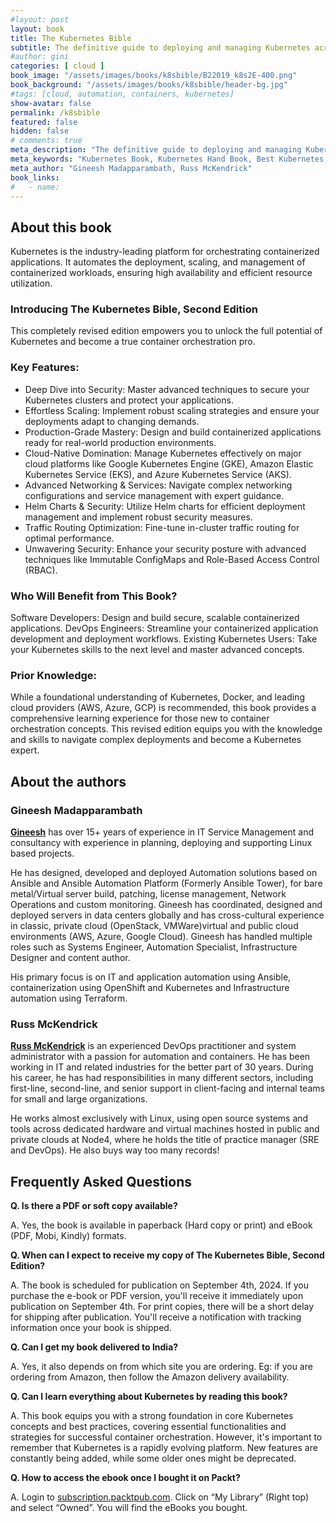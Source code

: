 ```yaml
---
#layout: post
layout: book
title: The Kubernetes Bible
subtitle: The definitive guide to deploying and managing Kubernetes across cloud and on-prem environments.
#author: gini
categories: [ cloud ]
book_image: "/assets/images/books/k8sbible/B22019_k8s2E-400.png"
book_background: "/assets/images/books/k8sbible/header-bg.jpg"
#tags: [cloud, automation, containers, kubernetes]
show-avatar: false
permalink: /k8sbible
featured: false
hidden: false
# comments: true
meta_description: "The definitive guide to deploying and managing Kubernetes across cloud and on-prem environments"
meta_keywords: "Kubernetes Book, Kubernetes Hand Book, Best Kubernetes Book, The Kubernetes Bible"
meta_author: "Gineesh Madapparambath, Russ McKendrick"
book_links:
#   - name:
---
```


## About this book

Kubernetes is the industry-leading platform for orchestrating containerized applications. It automates the deployment, scaling, and management of containerized workloads, ensuring high availability and efficient resource utilization.

### Introducing The Kubernetes Bible, Second Edition

This completely revised edition empowers you to unlock the full potential of Kubernetes and become a true container orchestration pro.

### Key Features:

- Deep Dive into Security: Master advanced techniques to secure your Kubernetes clusters and protect your applications.
- Effortless Scaling: Implement robust scaling strategies and ensure your deployments adapt to changing demands.
- Production-Grade Mastery: Design and build containerized applications ready for real-world production environments.
- Cloud-Native Domination: Manage Kubernetes effectively on major cloud platforms like Google Kubernetes Engine (GKE), Amazon Elastic Kubernetes Service (EKS), and Azure Kubernetes Service (AKS).
- Advanced Networking & Services: Navigate complex networking configurations and service management with expert guidance.
- Helm Charts & Security: Utilize Helm charts for efficient deployment management and implement robust security measures.
- Traffic Routing Optimization: Fine-tune in-cluster traffic routing for optimal performance.
- Unwavering Security: Enhance your security posture with advanced techniques like Immutable ConfigMaps and Role-Based Access Control (RBAC).

### Who Will Benefit from This Book?

Software Developers: Design and build secure, scalable containerized applications.
DevOps Engineers: Streamline your containerized application development and deployment workflows.
Existing Kubernetes Users: Take your Kubernetes skills to the next level and master advanced concepts.

### Prior Knowledge:

While a foundational understanding of Kubernetes, Docker, and leading cloud providers (AWS, Azure, GCP) is recommended, this book provides a comprehensive learning experience for those new to container orchestration concepts. This revised edition equips you with the knowledge and skills to navigate complex deployments and become a Kubernetes expert.

## About the authors

### Gineesh Madapparambath

[**Gineesh**](https://www.linkedin.com/in/gineesh/) has over 15+ years of experience in IT Service Management and consultancy with experience in planning, deploying and supporting Linux based projects.

He has designed, developed and deployed Automation solutions based on Ansible and Ansible Automation Platform (Formerly Ansible Tower), for bare metal/Virtual server build, patching, license management, Network Operations and custom monitoring. Gineesh has coordinated, designed and deployed servers in data centers globally and has cross-cultural experience in classic, private cloud (OpenStack, VMWare)virtual and public cloud environments (AWS, Azure, Google Cloud). Gineesh has handled multiple roles such as Systems Engineer, Automation Specialist, Infrastructure Designer and content author.

His primary focus is on IT and application automation using Ansible, containerization using OpenShift and Kubernetes and Infrastructure automation using Terraform.

### Russ McKendrick

[**Russ McKendrick**](https://www.linkedin.com/in/russmckendrick) is an experienced DevOps practitioner and system administrator with a passion for automation and containers. He has been working in IT and related industries for the better part of 30 years. During his career, he has had responsibilities in many different sectors, including first-line, second-line, and senior support in client-facing and internal teams for small and large organizations.

He works almost exclusively with Linux, using open source systems and tools across dedicated hardware and virtual machines hosted in public and private clouds at Node4, where he holds the title of practice manager (SRE and DevOps). He also buys way too many records!

## Frequently Asked Questions

**Q. Is there a PDF or soft copy available?**

A. Yes, the book is available in paperback (Hard copy or print) and eBook (PDF, Mobi, Kindly) formats.

**Q. When can I expect to receive my copy of The Kubernetes Bible, Second Edition?**

A. The book is scheduled for publication on September 4th, 2024. If you purchase the e-book or PDF version, you'll receive it immediately upon publication on September 4th. For print copies, there will be a short delay for shipping after publication. You'll receive a notification with tracking information once your book is shipped.

**Q. Can I get my book delivered to India?**

A. Yes, it also depends on from which site you are ordering. Eg: if you are ordering from Amazon, then follow the Amazon delivery availability.

**Q. Can I learn everything about Kubernetes by reading this book?**

A. This book equips you with a strong foundation in core Kubernetes concepts and best practices, covering essential functionalities and strategies for successful container orchestration. However, it's important to remember that Kubernetes is a rapidly evolving platform. New features are constantly being added, while some older ones might be deprecated.

**Q. How to access the ebook once I bought it on Packt?**

A. Login to [subscription.packtpub.com](https://subscription.packtpub.com). Click on “My Library” (Right top) and select “Owned”. You will find the eBooks you bought.